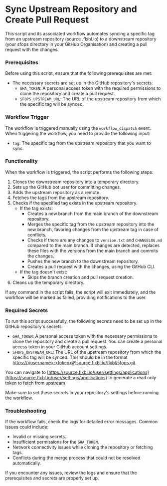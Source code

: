 # Sync Upstream Repository and Create Pull Request

This script and its associated workflow automates syncing a specific tag from an upstream repository (source .flxbl.io) to a downstream repository (your sfops directory in your GitHub Organisation)  and creating a pull request with the changes.&#x20;

### Prerequisites

Before using this script, ensure that the following prerequisites are met:

* The necessary secrets are set up in the GitHub repository's secrets:
  * `GHA_TOKEN`: A personal access token with the required permissions to clone the repository and create a pull request.
  * `SFOPS_UPSTREAM_URL`: The URL of the upstream repository from which the specific tag will be synced.

### Workflow Trigger

The workflow is triggered manually using the `workflow_dispatch` event. When triggering the workflow, you need to provide the following input:

* `tag`: The specific tag from the upstream repository that you want to sync.

### Functionality

When the workflow is triggered, the script performs the following steps:

1. Clones the downstream repository into a temporary directory.
2. Sets up the GitHub bot user for committing changes.
3. Adds the upstream repository as a remote.
4. Fetches the tags from the upstream repository.
5. Checks if the specified tag exists in the upstream repository.
   * If the tag exists:
     * Creates a new branch from the main branch of the downstream repository.
     * Merges the specific tag from the upstream repository into the new branch, favoring changes from the upstream tag in case of conflicts.
     * Checks if there are any changes to `version.txt` and `CHANGELOG.md` compared to the main branch. If changes are detected, replaces these files with the versions from the main branch and commits the changes.
     * Pushes the new branch to the downstream repository.
     * Creates a pull request with the changes, using the GitHub CLI.
   * If the tag doesn't exist:
     * Skips the branch creation and pull request creation.
6. Cleans up the temporary directory.

If any command in the script fails, the script will exit immediately, and the workflow will be marked as failed, providing notifications to the user.

### Required Secrets

To run this script successfully, the following secrets need to be set up in the GitHub repository's secrets:

* `GHA_TOKEN`: A personal access token with the necessary permissions to clone the repository and create a pull request. You can create a personal access token in your GitHub account settings.
* `SFOPS_UPSTREAM_URL`: The URL of the upstream repository from which the specific tag will be synced. This should be in the format [https://\<username>:\<token>@source.flxbl.io/flxbl/sfops.git](https://source.flxbl.io/flxbl/sfops.git).

You can navigate to [https://source.flxbl.io/user/settings/applications](https://source.flxbl.io/user/settings/applications) to generate a read only token to fetch from upstream

Make sure to set these secrets in your repository's settings before running the workflow.

### Troubleshooting

If the workflow fails, check the logs for detailed error messages. Common issues could include:

* Invalid or missing secrets.
* Insufficient permissions for the `GHA_TOKEN`.
* Network connectivity issues while cloning the repository or fetching tags.
* Conflicts during the merge process that could not be resolved automatically.

If you encounter any issues, review the logs and ensure that the prerequisites and secrets are properly set up.
